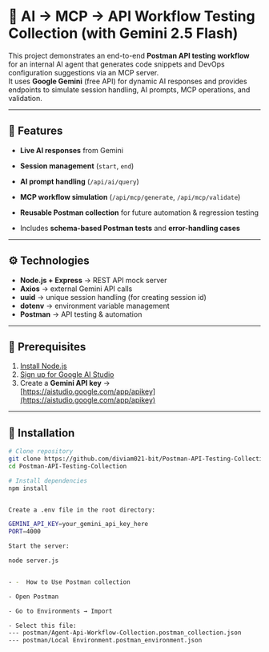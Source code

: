 # 🚀 AI → MCP → API Workflow Testing Collection (with Gemini 2.5 Flash)

This project demonstrates an end-to-end **Postman API testing workflow** for an internal AI agent that generates code snippets and DevOps configuration suggestions via an MCP server.  
It uses **Google Gemini** (free API) for dynamic AI responses and provides endpoints to simulate session handling, AI prompts, MCP operations, and validation.

---

## 📘 Features
- **Live AI responses** from Gemini
- **Session management** (`start`, `end`)
- **AI prompt handling** (`/api/ai/query`)
- **MCP workflow simulation** (`/api/mcp/generate`, `/api/mcp/validate`)

- **Reusable Postman collection** for future automation & regression testing

- Includes **schema-based Postman tests** and **error-handling cases**


---

## ⚙️ Technologies
- **Node.js + Express** → REST API mock server  
- **Axios** → external Gemini API calls  
- **uuid** → unique session handling (for creating session id)  
- **dotenv** → environment variable management  
- **Postman** → API testing & automation  

---

## 🔑 Prerequisites
1. [Install Node.js](https://nodejs.org/en/download/)
2. [Sign up for Google AI Studio](https://aistudio.google.com/)
3. Create a **Gemini API key** →  
   [https://aistudio.google.com/app/apikey](https://aistudio.google.com/app/apikey)

---

## 🧩 Installation

```bash
# Clone repository
git clone https://github.com/diviam021-bit/Postman-API-Testing-Collection.git
cd Postman-API-Testing-Collection

# Install dependencies
npm install


Create a .env file in the root directory:

GEMINI_API_KEY=your_gemini_api_key_here
PORT=4000

Start the server:

node server.js


- -  How to Use Postman collection

- Open Postman

- Go to Environments → Import

- Select this file:
--- postman/Agent-Api-Workflow-Collection.postman_collection.json
--- postman/Local Environment.postman_environment.json